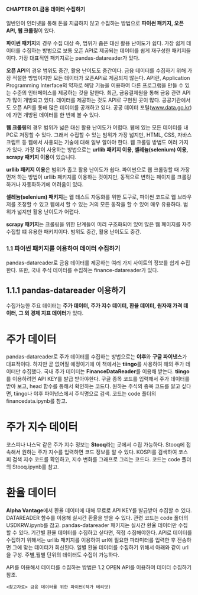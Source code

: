 #### CHAPTER 01.금융 데이터 수집하기

일반인이 인터넷을 통해 돈을 지급하지 않고 수집하는 방법으로 **파이썬 패키지, 오픈 API, 웹 크롤링**이 있다.

**파이썬 패키지**의 경우 수집 대상 즉, 범위가 좁은 대신 활용 난이도가 쉽다.
가장 쉽게 데이터를 수집하는 방법으로 보통 오픈 API로 제공되는 데이터를 쉽게 재구성한 패키지들이다. 
가장 대표적인 패키지로는 pandas-datareader가 있다.

**오픈 API**의 경우 범위도 중간, 활용 난이도도 중간이다.
금융 데이터를 수집하기 위해 가장 적절한 방법이지만 모든 데이터가 오픈API로 제공되지 않는다.
API란, Application Programming Interface의 약자로 해당 기능을 이용하여 다른 프로그램을 만들 수 있는 수준의 인터페이스를 제공하는 것을 말한다.
최근, 금융결제원을 통해 금융 관련 API가 많이 개방되고 있다. 데이터를 제공하는 것도 API로 구현된 곳이 많다. 
공공기관에서도 오픈 API를 통해 많은 데이터를 공개하고 있다. 공공 데이터 포털(www.data.go.kr)에 가면 개방된 데이터를 한 번에 볼 수 있다.

**웹 크롤링**의 경우 범위가 넓은 대신 활용 난이도가 어렵다.
웹에 있는 모든 데이터를 내 PC로 저장할 수 있다. 그래서 수집할 수 있는 범위가 가장 넓지만, HTML, CSS, 자바스크립트 등 웹에서 사용되는 기술에 대해 일부 알아야 한다. 웹 크롤링 방법도 여러 가지가 있다.
가장 많이 사용하는 방법으로는 **urllib 패키지 이용, 셀레늄(selenium) 이용, scrapy 패키지 이용**이 있습니다. 

**urllib 패키지 이용**은 범위가 좁고 활용 난이도가 쉽다.
파이썬으로 웹 크롤링할 때 가장 먼저 하는 방법이 urllib 패키지를 이용하는 것이지만, 동적으로 변하는 페이지를 크롤링하거나 자동화하기에 어려움이 있다.

**셀레늄(selenium) 패키지**는 웹 테스트 자동화를 위한 도구로, 파이썬 코드로 웹 브라우저를 조정할 수 있고 웹에서 할 수 있는 거의 모든 동작을 할 수 있어 매우 유용하다. 범위가 넓지만 활용 난이도가 어렵다.

**scrapy 패키지**는 크롤링을 위한 단계들이 미리 구조화되어 있어 많은 웹 페이지를 자주 수집할 떄 유용한 패키지이다. 범위도 중간, 활용 난이도도 중간.

### 1.1 파이썬 패키지를 이용하여 데이터 수집하기
pandas-datareader로 금융 데이터를 제공하는 여러 가지 사이트의 정보를 쉽게 수집한다. 또한, 국내 주식 데이터를 수집하는 finance-datareader가 있다.

## 1.1.1 pandas-datareader 이용하기
수집가능한 주요 데이터는 **주가 데이터, 주가 지수 데이터, 환율 데이터, 원자재 가격 데이터, 그 외 경제 지표 데이터**가 있다.

# 주가 데이터
pandas-datareader로 주가 데이터를 수집하는 방법으로는 **야후**와 **구글 파이낸스**가 대표적이다. 하지만 곧 없어질 에정이기에 이 책에서는 **tiingo**를 사용하여 해외 주가 데이터만 수집했다. 국내 주가 데이터는 **FinanceDataReader**를 이용해 받는다. 
**tiingo**를 이용하려면 API KEY를 발급 받아야한다. 구글 종목 코드를 입력해서 주가 데이터를 받아 보고, head 함수를 통해서 확인하는 코드다.
원하는 주식의 종목 코드를 알고 싶다면, tiingo나 야후 파이낸스에서 주식명으로 검색.
코드는 code 폴더의 financedata.ipynb를 참고.

# 주가 지수 데이터
코스피나 나스닥 같은 주가 지수 정보는 **Stooq**라는 곳에서 수집 가능하다. Stooq에 접속해서 원하는 주가 지수를 입력하면 코드 정보를 알 수 있다.
KOSPI를 검색하여 코스피 검색 지수 코드를 확인하고, 지수 변화를 그래프로 그리는 코드다.
코드는 code 폴더의 Stooq.ipynb를 참고.

# 환율 데이터
**Alpha Vantage**에서 환율 데이터에 대해 무료로 API KEY를 발급받아 수집할 수 있다. DATAREADER 함수를 이용해 실시간 환율을 받을 수 있다.
관련 코드는 code 폴더의 USDKRW.ipynb를 참고.
pandas-datareader 패키지는 실시간 환율 데이터만 수집할 수 있다. 기간별 환율 데이터를 수집하고 싶다면, 직접 수집해야한다.
API로 데이터를 수집하기 위해서는 urllib 패키지를 이용하여 url에 필요한 파라미터를 입력한 후 전송하면 그에 맞는 데이터가 회신된다. 
일별 환율 데이터를 수집하기 위해서 아래와 같이 url을 구성. 주별,월별 단위의 데이터도 수집이 가능하다.

API를 이용해서 데이터를 수집하는 방법은 1.2 OPEN API를 이용하여 데이터 수집하기 참조.

```<참고자료> 금융 데이터를 위한 파이썬(작가 테리엇)```